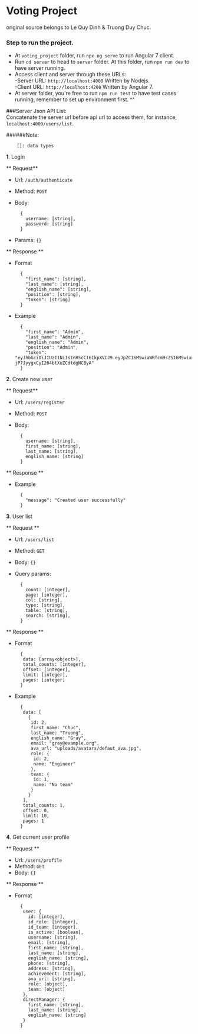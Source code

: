 # Voting Project
original source belongs to Le Quy Dinh & Truong Duy Chuc.

### Step to run the project.

* At `voting_project` folder, run `npx ng serve` to run Angular 7 client.
* Run `cd server` to head to `server` folder. At this folder, run `npm run dev` to have server running.
* Access client and server through these URLs:  
-Server URL: `http://localhost:4000`  Written by Nodejs.  
-Client URL: `http://localhost:4200`  Written by Angular 7.
* At server folder, you're free to run `npm run test` to have test cases running, remember to set up environment first. ^^

###Server Json API List:  
Concatenate the server url before api url to access them, for instance, `localhost:4000/users/list`.  


######Note:

        []: data types
**1**. Login  

** Request**
* Url: `/auth/authenticate`  
* Method: `POST`
* Body:

        {
          username: [string],  
          password: [string]
        }
    
* Params: `{}`  

** Response **
* Format
        
        {
          "first_name": [string],
          "last_name": [string],
          "english_name": [string],
          "position": [string],
          "token": [string]
        }
        
* Example

        {
          "first_name": "Admin",
          "last_name": "Admin",
          "english_name": "Admin",
          "position": "Admin",
          "token": "eyJhbGciOiJIUzI1NiIsInR5cCI6IkpXVCJ9.eyJpZCI6MSwiaWRfcm9sZSI6MSwiaWF0IjoxNTg2NTI3MjM5LCJleHAiOjE1ODY2MTM2Mzl9.bWVyH7RyEbvTS-jP7JyygxCyI264btXuZCdtdgNCByA"
        }        

**2**. Create new user

** Request**
* Url: `/users/register`
* Method: `POST`
* Body: 

        {
          username: [string],
          first_name: [string],
          last_name: [string],
          english_name: [string]
        }
        
        
** Response **
* Example

        {
          "message": "Created user successfully"
        }

**3**. User list

** Request **
* Url: `/users/list`
* Method: `GET`  
* Body: `{}`
* Query params: 
        
        {
          count: [integer],
          page: [integer],
          col: [string],
          type: [string],
          table: [string],
          search: [string],
        }
        
** Response **
* Format
        
        {
         data: [array<object>],
         total_counts: [integer],
         offset: [integer],
         limit: [integer],
         pages: [integer]
        }        

* Example 

        {
         data: [
           {
            id: 2,
            first_name: "Chuc",
            last_name: "Truong",
            english_name: "Gray",
            email: "gray@example.org",
            ava_url: "uploads/avatars/defaut_ava.jpg",
            role: {
             id: 2,
             name: "Engineer"
            },
            team: {
             id: 1,
             name: "No team"
            }
           }
         ],
         total_counts: 1,
         offset: 0,
         limit: 10,
         pages: 1
        }

**4**. Get current user profile

** Request ** 
* Url: `/users/profile`
* Method: `GET`
* Body: `{}`

** Response **
* Format
        
        {
         user: {
           id: [integer],
           id_role: [integer],
           id_team: [integer],
           is_active: [boolean],
           username: [string],
           email: [string],
           first_name: [string],
           last_name: [string],
           english_name: [string],
           phone: [string],
           address: [string],
           achievement: [string],
           ava_url: [string],
           role: [object],
           team: [object]
         },
         directManager: {
           first_name: [string],
           last_name: [string],
           english_name: [string]
         }
        }


